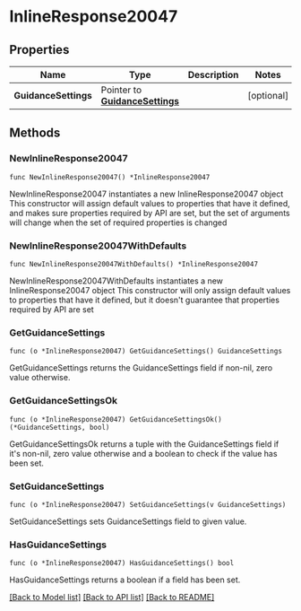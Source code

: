# InlineResponse20047

## Properties

Name | Type | Description | Notes
------------ | ------------- | ------------- | -------------
**GuidanceSettings** | Pointer to [**GuidanceSettings**](guidanceSettings.md) |  | [optional] 

## Methods

### NewInlineResponse20047

`func NewInlineResponse20047() *InlineResponse20047`

NewInlineResponse20047 instantiates a new InlineResponse20047 object
This constructor will assign default values to properties that have it defined,
and makes sure properties required by API are set, but the set of arguments
will change when the set of required properties is changed

### NewInlineResponse20047WithDefaults

`func NewInlineResponse20047WithDefaults() *InlineResponse20047`

NewInlineResponse20047WithDefaults instantiates a new InlineResponse20047 object
This constructor will only assign default values to properties that have it defined,
but it doesn't guarantee that properties required by API are set

### GetGuidanceSettings

`func (o *InlineResponse20047) GetGuidanceSettings() GuidanceSettings`

GetGuidanceSettings returns the GuidanceSettings field if non-nil, zero value otherwise.

### GetGuidanceSettingsOk

`func (o *InlineResponse20047) GetGuidanceSettingsOk() (*GuidanceSettings, bool)`

GetGuidanceSettingsOk returns a tuple with the GuidanceSettings field if it's non-nil, zero value otherwise
and a boolean to check if the value has been set.

### SetGuidanceSettings

`func (o *InlineResponse20047) SetGuidanceSettings(v GuidanceSettings)`

SetGuidanceSettings sets GuidanceSettings field to given value.

### HasGuidanceSettings

`func (o *InlineResponse20047) HasGuidanceSettings() bool`

HasGuidanceSettings returns a boolean if a field has been set.


[[Back to Model list]](../README.md#documentation-for-models) [[Back to API list]](../README.md#documentation-for-api-endpoints) [[Back to README]](../README.md)


